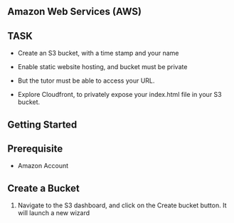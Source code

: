 ## **Amazon Web Services (AWS)**

## TASK

- Create an S3 bucket, with a time stamp and your name 

- Enable static website hosting, and bucket must be private

- But the tutor must be able to access your URL. 

- Explore Cloudfront, to privately expose your index.html file in your S3 bucket.

## Getting Started

## Prerequisite

- Amazon Account

## Create a Bucket

1. Navigate to the S3 dashboard, and click on the Create bucket button. It will launch a new wizard
